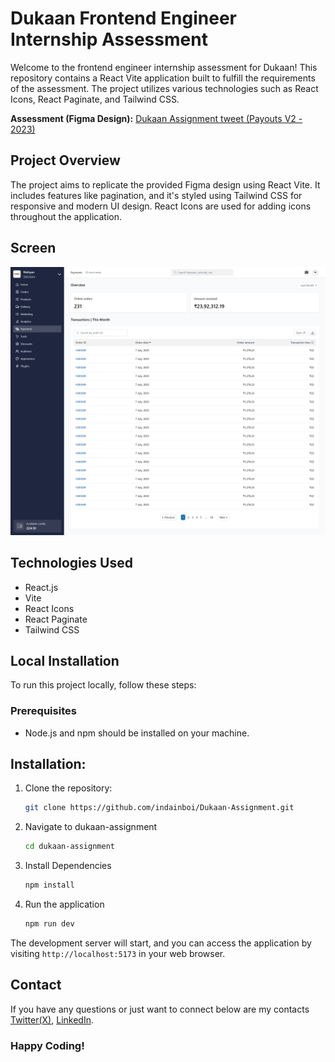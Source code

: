 # Dukaan Frontend Engineer Internship Assessment

Welcome to the frontend engineer internship assessment for Dukaan! This repository contains a React Vite application built to fulfill the requirements of the assessment. The project utilizes various technologies such as React Icons, React Paginate, and Tailwind CSS.

**Assessment (Figma Design):**
[Dukaan Assignment tweet (Payouts V2 - 2023)](https://twitter.com/subhashchy/status/1744308069751025894?t=07R6p4n89mn5Vr7tKXvaGA&s=19)

## Project Overview

The project aims to replicate the provided Figma design using React Vite. It includes features like pagination, and it's styled using Tailwind CSS for responsive and modern UI design. React Icons are used for adding icons throughout the application.

## Screen

![Aditya Payment](./src/payments/images/paymentScreen.png)

## Technologies Used

- React.js
- Vite
- React Icons
- React Paginate
- Tailwind CSS

## Local Installation

To run this project locally, follow these steps:

### Prerequisites

- Node.js and npm should be installed on your machine.

## Installation:

1. Clone the repository:

   ```bash
   git clone https://github.com/indainboi/Dukaan-Assignment.git
   ```

2. Navigate to dukaan-assignment

   ```bash
   cd dukaan-assignment
   ```

3. Install Dependencies

   ```bash
   npm install
   ```

4. Run the application

   ```bash
   npm run dev
   ```

The development server will start, and you can access the application by visiting `http://localhost:5173` in your web browser.

## Contact

If you have any questions or just want to connect below are my contacts [Twitter(X)](https://twitter.com/indain_boi), [LinkedIn](https://www.linkedin.com/in/aditya-singh-rajput-ba53b678/).

### Happy Coding!